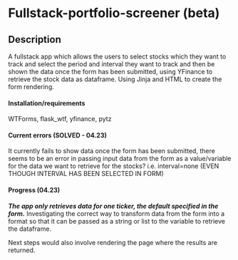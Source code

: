 # Fullstack-portfolio-screener (beta)

## Description 

A fullstack app which allows the users to select stocks which they want to track and select the period and interval they want to track and then be
shown the data once the form has been submitted, using YFinance to retrieve the stock data as dataframe.
Using Jinja and HTML to create the form rendering.

#### Installation/requirements

WTForms, flask_wtf, yfinance, pytz

#### Current errors (SOLVED - 04.23)

It currently fails to show data once the form has been submitted, there seems to be an error in passing input data from the form as a value/variable for
the data we want to retrieve for the stocks?
i.e. interval=none (EVEN THOUGH INTERVAL HAS BEEN SELECTED IN FORM)

#### Progress (04.23)

***The app only retrieves data for one ticker, the default specified in the form.*** 
Investigating the correct way to transform data from the form into a format so that it can be passed as a string or list to the variable to retrieve the dataframe.

Next steps would also involve rendering the page where the results are returned.
